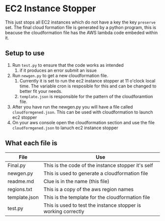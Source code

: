 # EC2 Instance Stopper

This just stops all EC2 instances which do not have a key the key `preserve` set.
The final cloud formation file is generated by a python program, this is beacuse the cloudformation file has the AWS lambda code embeded within it.

## Setup to use

1.  Run `test.py` to ensure that the code works as intended
    1.  if it produces an error submit an issue
2.  Run `newgen.py` to get a new cloudformation file.
    1.  Currently it is set to run the ec2 instance stopper at 11 o'clock local time. The variable cron is resposible for this and can be changed to better fit your needs.
    2.  `template.json` is responsible for the pattern of the cloudforamtion file.
3.  After you have run the newgen.py you will have a file called `cloudformgened.json`. This can be used with cloudformation to launch ec2 stopper
4.  On your aws console open the cloudformation section and use the file `cloudformgened.json` to lanuch ec2 instance stopper


## What each file is

File|Use
-|-
Final.py|This is the code of the instance stopper it's self
newgen.py|This is used to generate a cloudformation file
readme.md|Clue is in the name (this file)
regions.txt|This is a copy of the aws region names
template.json|This is the template for the cloudformation file
test.py|This is used to test the instance stopper is working correctly